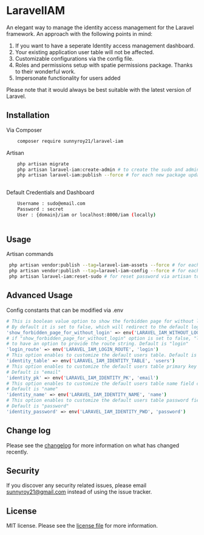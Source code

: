 # LaravelIAM

An elegant way to manage the identity access management for the Laravel framework.
An approach with the following points in mind:
1. If you want to have a seperate Identity access management dashboard.
2. Your existing application user table will not be affected.
3. Customizable configurations via the config file.
4. Roles and permissions setup with spatie permissions package. Thanks to their wonderful work.
5. Impersonate functionality for users added

Please note that it would always be best suitable with the latest version of Laravel.
## Installation

Via Composer

``` bash
    composer require sunnyroy21/laravel-iam

```
Artisan 
``` bash
    php artisan migrate
    php artisan laravel-iam:create-admin # to create the sudo and administrator setup
    php artisan laravel-iam:publish --force # for each new package update for all publishable contents
    
```   
Default Credentials and Dashboard 
``` bash
    Username : sudo@email.com
    Password : secret 
    User : {domain}/iam or localhost:8000/iam (locally)
    
```  

## Usage

Artisan commands

``` bash
 php artisan vendor:publish --tag=laravel-iam-assets --force # for each new package update
 php artisan vendor:publish --tag=laravel-iam-config --force # for each new package update 
 php artisan laravel-iam:reset-sudo # for reset password via artisan to default password "secret"

```

## Advanced Usage

Config constants that can be modified via .env

``` bash
# This is boolean value option to show the forbidden page for without logged in user. 
# By default it is set to false, which will redirect to the default login page.
'show_forbidden_page_for_without_login' => env('LARAVEL_IAM_WITHOUT_LOGIN_CHECK', false)
# if "show_forbidden_page_for_without_login" option is set to false, "login_route" enables
# to have an option to provide the route string. Default is "login"
'login_route' => env('LARAVEL_IAM_LOGIN_ROUTE', 'login')
# This option enables to customize the default users table. Default is "users"    
'identity_table' => env('LARAVEL_IAM_IDENTITY_TABLE', 'users')
# This option enables to customize the default users table primary key column name. 
# Default is "email" 
'identity_pk' => env('LARAVEL_IAM_IDENTITY_PK', 'email')
# This option enables to customize the default users table name field column name. 
# Default is "name" 
'identity_name' => env('LARAVEL_IAM_IDENTITY_NAME', 'name')
# This option enables to customize the default users table password field column name. 
# Default is "password" 
'identity_password' => env('LARAVEL_IAM_IDENTITY_PWD', 'password')

```


## Change log

Please see the [changelog](changelog.md) for more information on what has changed recently.

## Security

If you discover any security related issues, please email sunnyroy21@gmail.com instead of using the issue tracker.

## License

MIT license. Please see the [license file](license.md) for more information.

